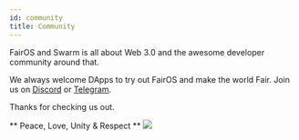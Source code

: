 ```yaml
---
id: community
title: Community
---
```


FairOS and Swarm is all about Web 3.0 and the awesome developer community around that.

We always welcome DApps to try out FairOS and make the world Fair. Join us on [Discord](https://discord.gg/KrVTmahcUA) or [Telegram](https://t.me/joinchat/GCEfnpZbpfZgVyoK).

Thanks for checking us out.


** Peace, Love, Unity & Respect **  ![](/img/favicon.ico "")
